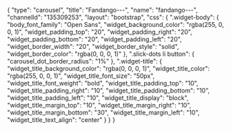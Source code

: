 {
    "type": "carousel",
    "title": "Fandango---",
    "name": "fandango---",
    "channelId": "135309253",
    "layout": "bootstrap",
    "css": {
        ".widget-body": {
            "body_font_family": "Open Sans",
            "widget_background_color": "rgba(255, 0, 0, 1)",
            "widget_padding_top": "20",
            "widget_padding_right": "20",
            "widget_padding_bottom": "20",
            "widget_padding_left": "20",
            "widget_border_width": "20",
            "widget_border_style": "solid",
            "widget_border_color": "rgba(0, 0, 0, 1)"
        },
        ".slick-dots li button": {
            "carousel_dot_border_radius": "1%"
        },
        ".widget-title": {
            "widget_title_background_color": "rgba(0, 0, 0, 1)",
            "widget_title_color": "rgba(255, 0, 0, 1)",
            "widget_title_font_size": "50px",
            "widget_title_font_weight": "bold",
            "widget_title_padding_top": "10",
            "widget_title_padding_right": "10",
            "widget_title_padding_bottom": "10",
            "widget_title_padding_left": "10",
            "widget_title_display": "block",
            "widget_title_margin_top": "10",
            "widget_title_margin_right": "10",
            "widget_title_margin_bottom": "30",
            "widget_title_margin_left": "10",
            "widget_title_text_align": "center"
        }
    }
}